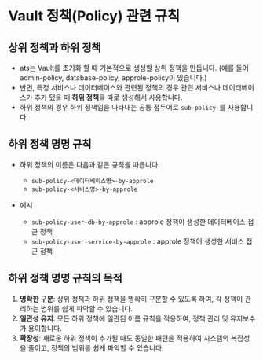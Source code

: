 # Vault 정책(Policy) 관련 규칙

## 상위 정책과 하위 정책

- ats는 Vault를 초기화 할 때 기본적으로 생성할 상위 정책을 만듭니다. (예를 들어 admin-policy, database-policy, approle-policy이 있습니다.)
- 반면, 특정 서비스나 데이터베이스와 관련된 정책의 경우 관련 서비스나 데이터베이스가 추가 됐을 때 **하위 정책**을 따로 생성해서 사용합니다.
- 하위 정책의 경우 하위 정책임을 나타내는 공통 접두어로 `sub-policy-`를 사용합니다.

## 하위 정책 명명 규칙

- 하위 정책의 이름은 다음과 같은 규칙을 따릅니다.
  - `sub-policy-<데이터베이스명>-by-approle`
  - `sub-policy-<서비스명>-by-approle`
  
- 예시
  - `sub-policy-user-db-by-approle` : approle 정책이 생성한 데이터베이스 접근 정책
  - `sub-policy-user-service-by-approle` : approle 정책이 생성한 서비스 접근 정책

## 하위 정책 명명 규칙의 목적

1. **명확한 구분**: 상위 정책과 하위 정책을 명확히 구분할 수 있도록 하여, 각 정책이 관리하는 범위를 쉽게 파악할 수 있습니다.
2. **일관성 유지**: 모든 하위 정책에 일관된 이름 규칙을 적용하여, 정책 관리 및 유지보수가 용이합니다.
3. **확장성**: 새로운 하위 정책이 추가될 때도 동일한 패턴을 적용하여 시스템의 복잡성을 줄이고, 정책의 범위를 쉽게 파악할 수 있습니다.

